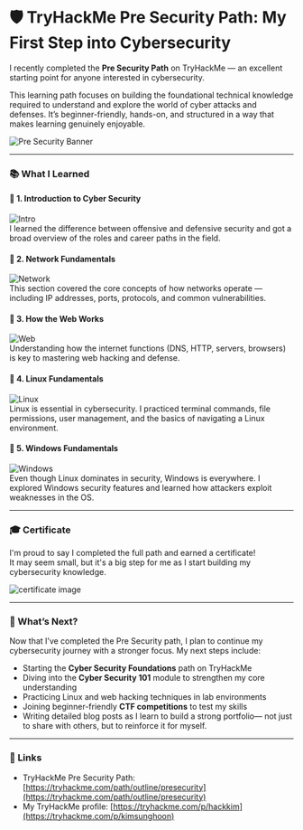 # 🛡️ TryHackMe Pre Security Path: My First Step into Cybersecurity

I recently completed the **Pre Security Path** on TryHackMe — an excellent starting point for anyone interested in cybersecurity.

This learning path focuses on building the foundational technical knowledge required to understand and explore the world of cyber attacks and defenses. It’s beginner-friendly, hands-on, and structured in a way that makes learning genuinely enjoyable.

![Pre Security Banner](https://github.com/user-attachments/assets/62ea492c-ed64-467f-9f24-f2c4c5dcc644)

---

### 📚 What I Learned

#### 🔹 1. Introduction to Cyber Security  
![Intro](https://github.com/user-attachments/assets/ff2340ac-ddb5-497b-adae-572ab16d62a2)  
I learned the difference between offensive and defensive security and got a broad overview of the roles and career paths in the field.

#### 🔹 2. Network Fundamentals  
![Network](https://github.com/user-attachments/assets/1dd6b224-a57e-4e1d-9748-e0d83877caf5)  
This section covered the core concepts of how networks operate — including IP addresses, ports, protocols, and common vulnerabilities.

#### 🔹 3. How the Web Works  
![Web](https://github.com/user-attachments/assets/b1e40c48-83b4-4466-90dd-a4f0f7eb59a9)  
Understanding how the internet functions (DNS, HTTP, servers, browsers) is key to mastering web hacking and defense.

#### 🔹 4. Linux Fundamentals  
![Linux](https://github.com/user-attachments/assets/33dab636-e490-473b-86dc-24e29ad607b4)  
Linux is essential in cybersecurity. I practiced terminal commands, file permissions, user management, and the basics of navigating a Linux environment.

#### 🔹 5. Windows Fundamentals  
![Windows](https://github.com/user-attachments/assets/60c363fc-62ed-4ab3-8303-f05d96f366b2)  
Even though Linux dominates in security, Windows is everywhere. I explored Windows security features and learned how attackers exploit weaknesses in the OS.

---

### 🎓 Certificate

I'm proud to say I completed the full path and earned a certificate!  
It may seem small, but it's a big step for me as I start building my cybersecurity knowledge.

![certificate image](https://github.com/user-attachments/assets/fedf1cd2-16f0-4b35-b6f0-1f28ad01305c)

---

### 🚀 What’s Next?

Now that I’ve completed the Pre Security path, I plan to continue my cybersecurity journey with a stronger focus. My next steps include:

- Starting the **Cyber Security Foundations** path on TryHackMe  
- Diving into the **Cyber Security 101** module to strengthen my core understanding  
- Practicing Linux and web hacking techniques in lab environments  
- Joining beginner-friendly **CTF competitions** to test my skills  
- Writing detailed blog posts as I learn to build a strong portfolio— not just to share with others, but to reinforce it for myself.


---

### 🔗 Links

- TryHackMe Pre Security Path: [https://tryhackme.com/path/outline/presecurity](https://tryhackme.com/path/outline/presecurity)  
- My TryHackMe profile: [https://tryhackme.com/p/hackkim](https://tryhackme.com/p/kimsunghoon)
